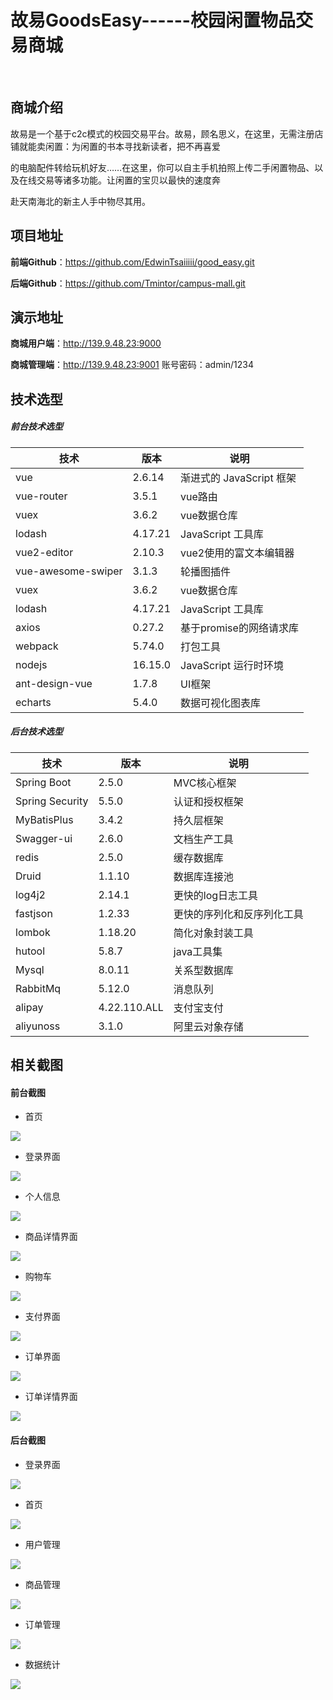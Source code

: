 # 故易GoodsEasy------校园闲置物品交易商城

​	

## 商城介绍

故易是一个基于c2c模式的校园交易平台。故易，顾名思义，在这里，无需注册店铺就能卖闲置：为闲置的书本寻找新读者，把不再喜爱

的电脑配件转给玩机好友……在这里，你可以自主手机拍照上传二手闲置物品、以及在线交易等诸多功能。让闲置的宝贝以最快的速度奔

赴天南海北的新主人手中物尽其用。



## 项目地址

**前端Github**：https://github.com/EdwinTsaiiiii/good_easy.git

**后端Github**：https://github.com/Tmintor/campus-mall.git



## 演示地址

**商城用户端**：http://139.9.48.23:9000

**商城管理端**：http://139.9.48.23:9001 账号密码：admin/1234



## 技术选型

##### 前台技术选型

| 技术           | 版本    | 说明                     |
| -------------- | ------- | ------------------------ |
| vue            | 2.6.14  | 渐进式的 JavaScript 框架 |
| vue-router     | 3.5.1   | vue路由                 |
| vuex           | 3.6.2   | vue数据仓库             |
| lodash         | 4.17.21 | JavaScript 工具库       |
| vue2-editor    | 2.10.3  | vue2使用的富文本编辑器   |
| vue-awesome-swiper | 3.1.3  | 轮播图插件           |
| vuex           | 3.6.2   | vue数据仓库             |
| lodash         | 4.17.21 | JavaScript 工具库       |
| axios          | 0.27.2  | 基于promise的网络请求库  |
| webpack        | 5.74.0  | 打包工具                 |
| nodejs         | 16.15.0 | JavaScript 运行时环境    |
| ant-design-vue | 1.7.8   | UI框架                   |
| echarts        | 5.4.0   | 数据可视化图表库         |

##### 后台技术选型

| 技术            | 版本         | 说明                       |
| --------------- | ------------ | -------------------------- |
| Spring Boot     | 2.5.0        | MVC核心框架                |
| Spring Security | 5.5.0        | 认证和授权框架             |
| MyBatisPlus     | 3.4.2        | 持久层框架                 |
| Swagger-ui      | 2.6.0        | 文档生产工具               |
| redis           | 2.5.0        | 缓存数据库                 |
| Druid           | 1.1.10       | 数据库连接池               |
| log4j2          | 2.14.1       | 更快的log日志工具          |
| fastjson        | 1.2.33       | 更快的序列化和反序列化工具 |
| lombok          | 1.18.20      | 简化对象封装工具           |
| hutool          | 5.8.7        | java工具集                 |
| Mysql           | 8.0.11       | 关系型数据库               |
| RabbitMq        | 5.12.0       | 消息队列                   |
| alipay          | 4.22.110.ALL | 支付宝支付                 |
| aliyunoss       | 3.1.0        | 阿里云对象存储             |



## 相关截图

#### 前台截图

+ 首页

![](https://devcloud-campus-mall.oss-cn-guangzhou.aliyuncs.com/%E6%88%AA%E5%9B%BE/image-20221216201006655.png)

- 登录界面

![](https://devcloud-campus-mall.oss-cn-guangzhou.aliyuncs.com/%E6%88%AA%E5%9B%BE/image-20221216200731135.png)

+ 个人信息

![](https://devcloud-campus-mall.oss-cn-guangzhou.aliyuncs.com/%E6%88%AA%E5%9B%BE/image-20221216201228081.png)

+ 商品详情界面

![](https://devcloud-campus-mall.oss-cn-guangzhou.aliyuncs.com/2022/12/16/bbd72a2c63f04826977b89cbc252fb50.png)

+ 购物车

![](https://devcloud-campus-mall.oss-cn-guangzhou.aliyuncs.com/%E6%88%AA%E5%9B%BE/image-20221216201338266.png)

+ 支付界面

![](https://devcloud-campus-mall.oss-cn-guangzhou.aliyuncs.com/%E6%88%AA%E5%9B%BE/image-20221216201402917.png)

+ 订单界面

![](https://devcloud-campus-mall.oss-cn-guangzhou.aliyuncs.com/%E6%88%AA%E5%9B%BE/image-20221216201426044.png)

- 订单详情界面

![](https://devcloud-campus-mall.oss-cn-guangzhou.aliyuncs.com/2022/12/16/603d49d96c034e3d8eebf63cf6f173b4.png)

#### 后台截图

+ 登录界面

![](https://devcloud-campus-mall.oss-cn-guangzhou.aliyuncs.com/%E6%88%AA%E5%9B%BE/image-20221216201527367.png)

+ 首页

![](https://devcloud-campus-mall.oss-cn-guangzhou.aliyuncs.com/%E6%88%AA%E5%9B%BE/image-20221216201605118.png)

+ 用户管理

![](https://devcloud-campus-mall.oss-cn-guangzhou.aliyuncs.com/%E6%88%AA%E5%9B%BE/image-20221216201620615.png)

+ 商品管理

![](https://devcloud-campus-mall.oss-cn-guangzhou.aliyuncs.com/%E6%88%AA%E5%9B%BE/image-20221216201653469.png)

+ 订单管理

![](https://devcloud-campus-mall.oss-cn-guangzhou.aliyuncs.com/%E6%88%AA%E5%9B%BE/image-20221216201702590.png)

+ 数据统计

![](https://devcloud-campus-mall.oss-cn-guangzhou.aliyuncs.com/%E6%88%AA%E5%9B%BE/image-20221216202900236.png)
